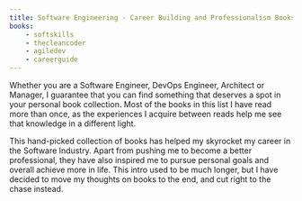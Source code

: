 ```yaml
---
title: Software Engineering - Career Building and Professionalism Books
books:
    - softskills
    - thecleancoder
    - agiledev
    - careerguide
---
```


Whether you are a Software Engineer, DevOps Engineer, Architect or Manager, I guarantee that you can find something that deserves a spot in your personal book collection. Most of the books in this list I have read more than once, as the experiences I acquire between reads help me see that knowledge in a different light.

This hand-picked collection of books has helped my skyrocket my career in the Software Industry. Apart from pushing me to become a better professional, they have also inspired me to pursue personal goals and overall achieve more in life. This intro used to be much longer, but I have decided to move my thoughts on books to the end, and cut right to the chase instead.
